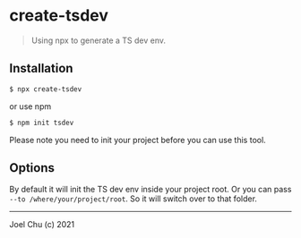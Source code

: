 # create-tsdev

> Using npx to generate a TS dev env.

## Installation

```sh
$ npx create-tsdev
```

or use npm

```sh
$ npm init tsdev
```

Please note you need to init your project before you can use this tool.

## Options

By default it will init the TS dev env inside your project root. Or you can pass `--to /where/your/project/root`. So it will switch over to that folder.

---

Joel Chu (c) 2021
